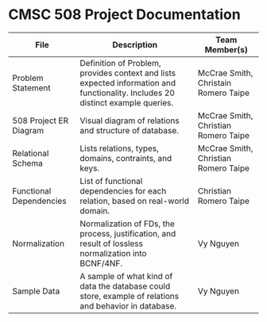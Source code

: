 # CMSC 508 Project Documentation

File | Description | Team Member(s)
--- | --- | ---
Problem Statement | Definition of Problem, provides context and lists expected information and functionality. Includes 20 distinct example queries. | McCrae Smith, Christain Romero Taipe
508 Project ER Diagram | Visual diagram of relations and structure of database. | McCrae Smith, Christian Romero Taipe
Relational Schema | Lists relations, types, domains, contraints, and keys. | McCrae Smith, Christian Romero Taipe
Functional Dependencies | List of functional dependencies for each relation, based on real-world domain. | Christian Romero Taipe
Normalization | Normalization of FDs, the process, justification, and result of lossless normalization into BCNF/4NF. | Vy Nguyen
Sample Data | A sample of what kind of data the database could store, example of relations and behavior in database. | Vy Nguyen

